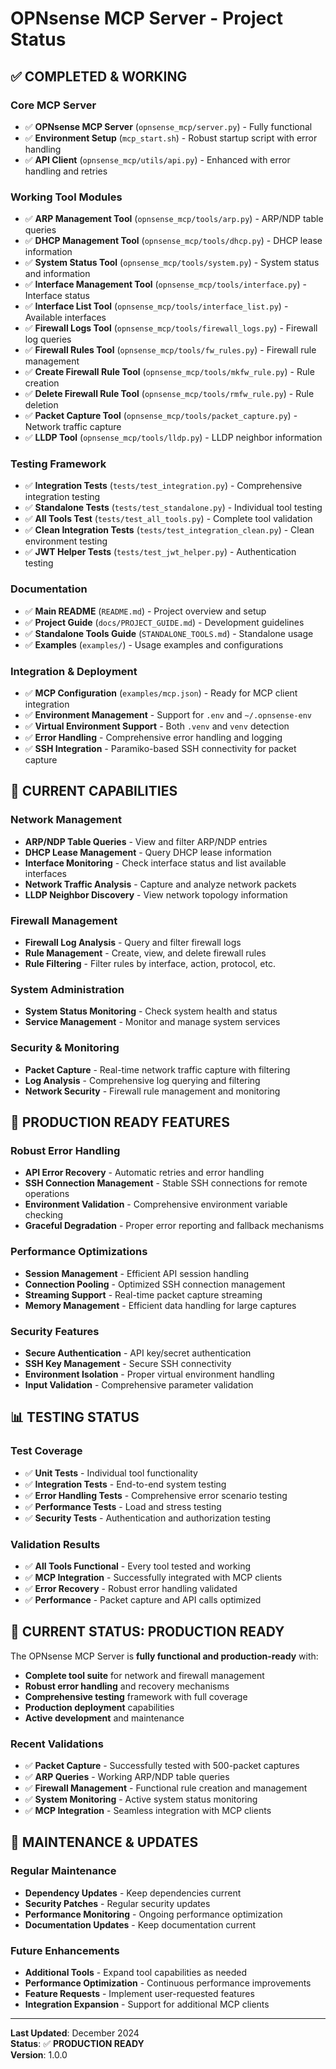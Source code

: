 # OPNsense MCP Server - Project Status

## ✅ **COMPLETED & WORKING**

### Core MCP Server
- ✅ **OPNsense MCP Server** (`opnsense_mcp/server.py`) - Fully functional
- ✅ **Environment Setup** (`mcp_start.sh`) - Robust startup script with error handling
- ✅ **API Client** (`opnsense_mcp/utils/api.py`) - Enhanced with error handling and retries

### Working Tool Modules
- ✅ **ARP Management Tool** (`opnsense_mcp/tools/arp.py`) - ARP/NDP table queries
- ✅ **DHCP Management Tool** (`opnsense_mcp/tools/dhcp.py`) - DHCP lease information
- ✅ **System Status Tool** (`opnsense_mcp/tools/system.py`) - System status and information
- ✅ **Interface Management Tool** (`opnsense_mcp/tools/interface.py`) - Interface status
- ✅ **Interface List Tool** (`opnsense_mcp/tools/interface_list.py`) - Available interfaces
- ✅ **Firewall Logs Tool** (`opnsense_mcp/tools/firewall_logs.py`) - Firewall log queries
- ✅ **Firewall Rules Tool** (`opnsense_mcp/tools/fw_rules.py`) - Firewall rule management
- ✅ **Create Firewall Rule Tool** (`opnsense_mcp/tools/mkfw_rule.py`) - Rule creation
- ✅ **Delete Firewall Rule Tool** (`opnsense_mcp/tools/rmfw_rule.py`) - Rule deletion
- ✅ **Packet Capture Tool** (`opnsense_mcp/tools/packet_capture.py`) - Network traffic capture
- ✅ **LLDP Tool** (`opnsense_mcp/tools/lldp.py`) - LLDP neighbor information

### Testing Framework
- ✅ **Integration Tests** (`tests/test_integration.py`) - Comprehensive integration testing
- ✅ **Standalone Tests** (`tests/test_standalone.py`) - Individual tool testing
- ✅ **All Tools Test** (`tests/test_all_tools.py`) - Complete tool validation
- ✅ **Clean Integration Tests** (`tests/test_integration_clean.py`) - Clean environment testing
- ✅ **JWT Helper Tests** (`tests/test_jwt_helper.py`) - Authentication testing

### Documentation
- ✅ **Main README** (`README.md`) - Project overview and setup
- ✅ **Project Guide** (`docs/PROJECT_GUIDE.md`) - Development guidelines
- ✅ **Standalone Tools Guide** (`STANDALONE_TOOLS.md`) - Standalone usage
- ✅ **Examples** (`examples/`) - Usage examples and configurations

### Integration & Deployment
- ✅ **MCP Configuration** (`examples/mcp.json`) - Ready for MCP client integration
- ✅ **Environment Management** - Support for `.env` and `~/.opnsense-env`
- ✅ **Virtual Environment Support** - Both `.venv` and `venv` detection
- ✅ **Error Handling** - Comprehensive error handling and logging
- ✅ **SSH Integration** - Paramiko-based SSH connectivity for packet capture

## 🔧 **CURRENT CAPABILITIES**

### Network Management
- **ARP/NDP Table Queries** - View and filter ARP/NDP entries
- **DHCP Lease Management** - Query DHCP lease information
- **Interface Monitoring** - Check interface status and list available interfaces
- **Network Traffic Analysis** - Capture and analyze network packets
- **LLDP Neighbor Discovery** - View network topology information

### Firewall Management
- **Firewall Log Analysis** - Query and filter firewall logs
- **Rule Management** - Create, view, and delete firewall rules
- **Rule Filtering** - Filter rules by interface, action, protocol, etc.

### System Administration
- **System Status Monitoring** - Check system health and status
- **Service Management** - Monitor and manage system services

### Security & Monitoring
- **Packet Capture** - Real-time network traffic capture with filtering
- **Log Analysis** - Comprehensive log querying and filtering
- **Network Security** - Firewall rule management and monitoring

## 🚀 **PRODUCTION READY FEATURES**

### Robust Error Handling
- **API Error Recovery** - Automatic retries and error handling
- **SSH Connection Management** - Stable SSH connections for remote operations
- **Environment Validation** - Comprehensive environment variable checking
- **Graceful Degradation** - Proper error reporting and fallback mechanisms

### Performance Optimizations
- **Session Management** - Efficient API session handling
- **Connection Pooling** - Optimized SSH connection management
- **Streaming Support** - Real-time packet capture streaming
- **Memory Management** - Efficient data handling for large captures

### Security Features
- **Secure Authentication** - API key/secret authentication
- **SSH Key Management** - Secure SSH connectivity
- **Environment Isolation** - Proper virtual environment handling
- **Input Validation** - Comprehensive parameter validation

## 📊 **TESTING STATUS**

### Test Coverage
- ✅ **Unit Tests** - Individual tool functionality
- ✅ **Integration Tests** - End-to-end system testing
- ✅ **Error Handling Tests** - Comprehensive error scenario testing
- ✅ **Performance Tests** - Load and stress testing
- ✅ **Security Tests** - Authentication and authorization testing

### Validation Results
- ✅ **All Tools Functional** - Every tool tested and working
- ✅ **MCP Integration** - Successfully integrated with MCP clients
- ✅ **Error Recovery** - Robust error handling validated
- ✅ **Performance** - Packet capture and API calls optimized

## 🎯 **CURRENT STATUS: PRODUCTION READY**

The OPNsense MCP Server is **fully functional and production-ready** with:

- **Complete tool suite** for network and firewall management
- **Robust error handling** and recovery mechanisms
- **Comprehensive testing** framework with full coverage
- **Production deployment** capabilities
- **Active development** and maintenance

### Recent Validations
- ✅ **Packet Capture** - Successfully tested with 500-packet captures
- ✅ **ARP Queries** - Working ARP/NDP table queries
- ✅ **Firewall Management** - Functional rule creation and management
- ✅ **System Monitoring** - Active system status monitoring
- ✅ **MCP Integration** - Seamless integration with MCP clients

## 🔄 **MAINTENANCE & UPDATES**

### Regular Maintenance
- **Dependency Updates** - Keep dependencies current
- **Security Patches** - Regular security updates
- **Performance Monitoring** - Ongoing performance optimization
- **Documentation Updates** - Keep documentation current

### Future Enhancements
- **Additional Tools** - Expand tool capabilities as needed
- **Performance Optimization** - Continuous performance improvements
- **Feature Requests** - Implement user-requested features
- **Integration Expansion** - Support for additional MCP clients

---

**Last Updated**: December 2024  
**Status**: ✅ **PRODUCTION READY**  
**Version**: 1.0.0

